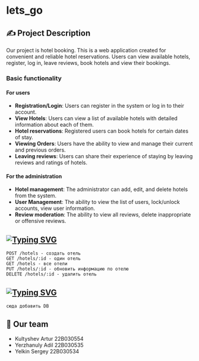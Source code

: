 # lets_go
## ✍️ Project Description
Our project is hotel booking. This is a web application created for convenient and reliable hotel reservations. Users can view available hotels, register, log in, leave reviews, book hotels and view their bookings.
### Basic functionality
#### For users
- **Registration/Login**: Users can register in the system or log in to their account.
- **View Hotels**: Users can view a list of available hotels with detailed information about each of them.
- **Hotel reservations**: Registered users can book hotels for certain dates of stay.
- **Viewing Orders**: Users have the ability to view and manage their current and previous orders.
- **Leaving reviews**: Users can share their experience of staying by leaving reviews and ratings of hotels.
#### For the administration
- **Hotel management**: The administrator can add, edit, and delete hotels from the system.
- **User Management**: The ability to view the list of users, lock/unlock accounts, view user information.
- **Review moderation**: The ability to view all reviews, delete inappropriate or offensive reviews.

##
## [![Typing SVG](https://readme-typing-svg.herokuapp.com?color=%=FFFFFF&lines=Booking+REST+API)](https://git.io/typing-svg)
```
POST /hotels - создать отель
GET /hotels/:id - один отель
GET /hotels - все отели
PUT /hotels/:id - обновить информацию по отелю
DELETE /hotels/:id - удалить отель

```
##
## [![Typing SVG](https://readme-typing-svg.herokuapp.com?color=%=FFFFFF&lines=DB+Structure)](https://git.io/typing-svg)
```
сюда добавить DB
```

## 🤝 Our team
- Kultyshev Artur 22B030554
- Yerzhanuly Adil 22B030535
- Yelkin Sergey 22B030534
